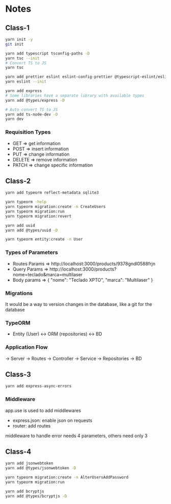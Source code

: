 # Notes

## Class-1

```sh
yarn init -y
git init

yarn add typescript tsconfig-paths -D
yarn tsc --init
# Convert TS to JS
yarn tsc

yarn add prettier eslint eslint-config-prettier @typescript-eslint/eslint-plugin @typescript-eslint/parser -D
yarn eslint --init

yarn add express
# Some libraries have a separate library with available types
yarn add @types/express -D

# Auto convert TS to JS
yarn add ts-node-dev -D
yarn dev
```

### Requisition Types

- GET => get information
- POST => insert information
- PUT => change information
- DELETE => remove information
- PATCH => change specific information

## Class-2

```sh
yarn add typeorm reflect-metadata sqlite3

yarn typeorm -help
yarn typeorm migration:create -n CreateUsers
yarn typeorm migration:run
yarn typeorm migration:revert

yarn add uuid
yarn add @types/uuid -D

yarn typeorm entity:create -n User
```

### Types of Parameters

- Routes Params => http://localhost:3000/products/9378gndl0588frjn
- Query Params => http://localhost:3000/products?nome=teclado&marca=multilaser
- Body params => { "nome": "Teclado XPTO", "marca": "Multilaser" }

### Migrations

It would be a way to version changes in the database, like a git for the database

### TypeORM

- Entity (User) <-> ORM (repositories) <-> BD

### Application Flow

-> Server -> Routes -> Controller -> Service -> Repositories -> BD

## Class-3

```sh
yarn add express-async-errors
```

### Middleware

app.use is used to add middlewares

- express.json: enable json on requests
- router: add routes

middleware to handle error needs 4 parameters, others need only 3

## Class-4

```sh
yarn add jsonwebtoken
yarn add @types/jsonwebtoken -D

yarn typeorm migration:create -n AlterUsersAddPassword
yarn typeorm migration:run

yarn add bcryptjs
yarn add @types/bcryptjs -D
```
